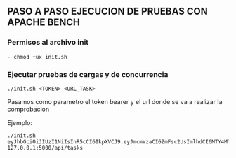 ## PASO A PASO EJECUCION DE PRUEBAS CON APACHE BENCH

### Permisos al archivo init
```shell
- chmod +ux init.sh
```
### Ejecutar pruebas de cargas y de concurrencia
```shell
./init.sh <TOKEN> <URL_TASK> 
```

Pasamos como parametro el token bearer y el url donde se va a realizar la comprobacion

Ejemplo:
```shell
./init.sh eyJhbGciOiJIUzI1NiIsInR5cCI6IkpXVCJ9.eyJmcmVzaCI6ZmFsc2UsImlhdCI6MTY4MTkxNzMwOSwianRpIjoiMjkwNGVhOGUtOGRmZC00ZTdlLWFkMGEtNzkzYWYxNGZjN2RkIiwidHlwZSI6ImFjY2VzcyIsInN1YiI6InNpc3RlbWFzIiwibmJmIjoxNjgxOTE3MzA5LCJleHAiOjE2ODE5MjQ1MDl9.e2XsdQ1P_A5Qp1TyNZl16keAGBmgCnuEpDcmnqImax4 127.0.0.1:5000/api/tasks
```